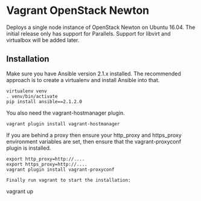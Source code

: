 # Vagrant OpenStack Newton

Deploys a single node instance of OpenStack Newton on Ubuntu 16.04.
The initial release only has support for Parallels.  Support for libvirt and
virtualbox will be added later.

## Installation

Make sure you have Ansible version 2.1.x installed.  The recommended approach
is to create a virtualenv and install Ansible into that.

```
virtualenv venv
. venv/bin/activate
pip install ansible==2.1.2.0
```

You also need the vagrant-hostmanager plugin.

```
vagrant plugin install vagrant-hostmanager
```

If you are behind a proxy then ensure your http_proxy and https_proxy
environment variables are set, then ensure that the vagrant-proxyconf plugin
is installed.

```
export http_proxy=http://....
export https_proxy=http://....
vagrant plugin install vagrant-proxyconf

Finally run vagrant to start the installation:

```
vagrant up
```
